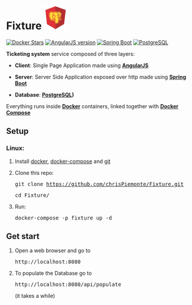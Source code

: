 # Fixture <img src="https://raw.githubusercontent.com/chrisPiemonte/Fixture/master/src/main/resources/static/images/logo_mini.d9252743.png?token=AJohXj5CL3cGEQo1QKfLO61AcODy-9kIks5amfafwA%3D%3D" width="64">

[![Docker Stars](https://img.shields.io/docker/stars/_/ubuntu.svg?style=flat-square)](https://www.docker.com/) [![AngularJS version](https://img.shields.io/badge/AngularJS-1.4.0-red.svg?style=flat-square)](https://angular.io/) [![Spring Boot](https://img.shields.io/badge/Spring-1.5.10-green.svg?style=flat-square)](https://spring.io/) [![PostgreSQL](https://img.shields.io/badge/PostgreSQL-10.2-blue.svg?style=flat-square)](https://www.postgresql.org/)

**Ticketing system** service composed of three layers:

 - **Client**: Single Page Application made using **[AngularJS](https://angular.io/)**

 - **Server**: Server Side Application exposed over http made using **[Spring Boot](https://spring.io/)**

 - **Database**: **[PostgreSQL](https://www.postgresql.org/))**

Everything runs inside **[Docker](https://www.docker.com/)** containers, linked together with **[Docker Compose](https://docs.docker.com/compose/overview/)**


## Setup

### Linux:
1. Install [docker](https://docs.docker.com/), [docker-compose](https://docs.docker.com/compose/install/) and [git](https://git-scm.com/book/it/v1/Per-Iniziare-Installare-Git)

2. Clone this repo:<pre>git clone https://github.com/chrisPiemonte/Fixture.git </pre> <pre>cd Fixture/</pre>

3. Run:<pre>docker-compose -p fixture up -d </pre>

## Get start
1. Open a web browser and go to <pre>http://localhost:8080</pre>

2. To populate the Database go to <pre>http://localhost:8080/api/populate</pre> (it takes a while)
